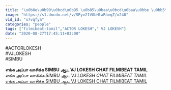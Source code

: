 ```yaml
---
title: "\u0b8e\u0b99\u0bcd\u0b95 \u0b85\u0baa\u0bcd\u0baa\u0bbe \u0bb5\u0bbe\u0b9a\u0bbf\u0b95\u0bcd\u0b95 SIMBU \u0b86\u0b9f VJ LOKESH CHAT FILMIBEAT TAMIL"
image: "https://s1.dmcdn.net/v/SPyv21VGbHlaRhvqZ/x240"
vid_id: "x7vqfya"
categories: "people"
tags: ["filmibeat-tamil","ACTOR LOKESH"," VJ LOKESH"]
date: "2020-08-27T17:45:11+03:00"
---
```

#ACTORLOKESH  <br>#VJLOKESH  <br>#SIMBU  <br><br><b>எங்க அப்பா வாசிக்க SIMBU ஆட VJ LOKESH CHAT FILMIBEAT TAMIL</b><br> <i>எங்க அப்பா வாசிக்க SIMBU ஆட VJ LOKESH CHAT FILMIBEAT TAMIL</i><br> <u>எங்க அப்பா வாசிக்க SIMBU ஆட VJ LOKESH CHAT FILMIBEAT TAMIL</u>
